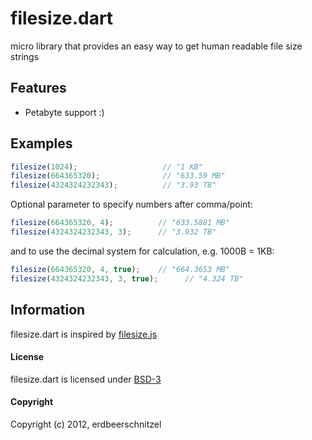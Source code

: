 filesize.dart
=============

micro library that provides an easy way to get human readable file size strings

## Features

- Petabyte support :)

## Examples

``` js
filesize(1024);                   // "1 KB"
filesize(664365320);           	  // "633.59 MB"
filesize(4324324232343);          // "3.93 TB"
```

Optional parameter to specify numbers after comma/point:

``` js
filesize(664365320, 4);          // "633.5881 MB"
filesize(4324324232343, 3);      // "3.932 TB"
```

and to use the decimal system for calculation, e.g. 1000B = 1KB:

``` js
filesize(664365320, 4, true);    // "664.3653 MB"
filesize(4324324232343, 3, true);      // "4.324 TB"
```

## Information

filesize.dart is inspired by [filesize.js](https://github.com/avoidwork/filesize.js "filesize.js")


#### License

filesize.dart is licensed under [BSD-3](http://www.opensource.org/licenses/BSD-3-Clause "BSD-3")

#### Copyright

Copyright (c) 2012, erdbeerschnitzel